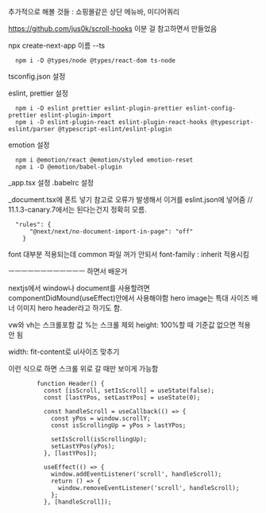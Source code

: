 추가적으로 해볼 것들 : 쇼핑몰같은 상단 메뉴바, 미디어쿼리

https://github.com/jus0k/scroll-hooks
이분 걸 참고하면서 만들었음

npx create-next-app 이름 --ts

      npm i -D @types/node @types/react-dom ts-node

tsconfig.json 설정

eslint, prettier 설정

      npm i -D eslint prettier eslint-plugin-prettier eslint-config-prettier eslint-plugin-import
      npm i -D eslint-plugin-react eslint-plugin-react-hooks @typescript-eslint/parser @typescript-eslint/eslint-plugin

emotion 설정

      npm i @emotion/react @emotion/styled emotion-reset
      npm i -D @emotion/babel-plugin

\_app.tsx 설정
.babelrc 설정

\_document.tsx에 폰트 넣기
참고로 오류가 발생해서 이거를 eslint.json에 넣어줌 // 11.1.3-canary.7에서는 된다는건지 정확히 모름.

      "rules": {
          "@next/next/no-document-import-in-page": "off"
        }

font 대부분 적용되는데 common 파일 꺼가 안되서 font-family : inherit 적용시킴

ㅡㅡㅡㅡㅡㅡㅡㅡㅡㅡㅡㅡ
하면서 배운거

nextjs에서 window나 document를 사용할려면 componentDidMound(useEffect)안에서 사용해야함
hero image는 특대 사이즈 배너 이미지 hero header라고 하기도 함.

vw와 vh는 스크롤포함 값 %는 스크롤 제외
height: 100%할 때 기준값 없으면 적용 안 됨

width: fit-content로 ul사이즈 맞추기

이런 식으로 하면 스크롤 위로 갈 때만 보이게 가능함

            function Header() {
              const [isScroll, setIsScroll] = useState(false);
              const [lastYPos, setLastYPos] = useState(0);

              const handleScroll = useCallback(() => {
                const yPos = window.scrollY;
                const isScrollingUp = yPos > lastYPos;

                setIsScroll(isScrollingUp);
                setLastYPos(yPos);
              }, [lastYPos]);

              useEffect(() => {
                window.addEventListener('scroll', handleScroll);
                return () => {
                  window.removeEventListener('scroll', handleScroll);
                };
              }, [handleScroll]);

